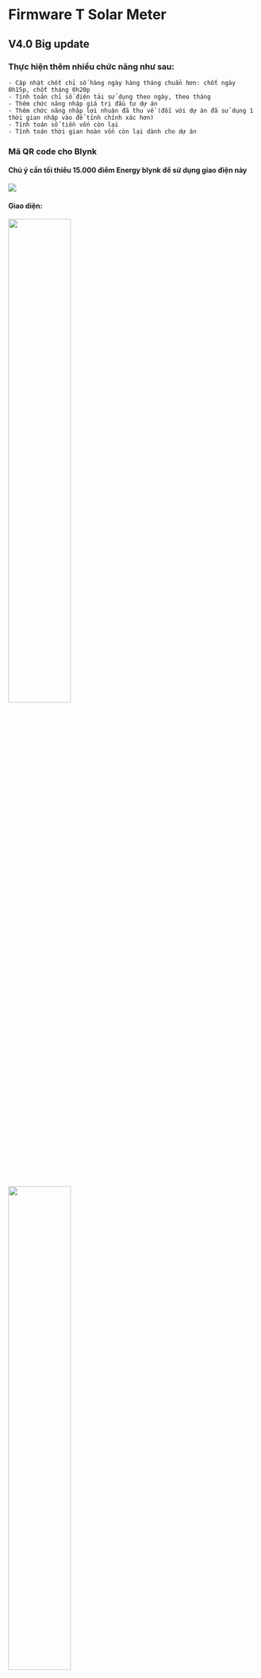 # Firmware T Solar Meter
## V4.0 Big update
### Thực hiện thêm nhiều chức năng như sau:
	- Cập nhật chốt chỉ số hàng ngày hàng tháng chuẩn hơn: chốt ngày 0h15p, chốt tháng 0h20p
	- Tính toản chỉ số điện tải sử dụng theo ngày, theo tháng
	- Thêm chức năng nhập giá trị đầu tư dự án
	- Thêm chức năng nhập lợi nhuận đã thu về (đối với dự án đã sử dụng 1 thời gian nhập vào để tính chính xác hơn)
	- Tính toán số tiền vốn còn lại
	- Tính toán thời gian hoàn vốn còn lại dành cho dự án

### Mã QR code cho Blynk
#### Chú ý cần tối thiểu 15.000 điểm Energy blynk để sử dụng giao điện này

<img src="https://github.com/Tpro4391/Solar-meter/blob/master/Anh/QR-V4.0.png">

#### Giao diện:

<img align="center" width=50% height=50% src="https://github.com/Tpro4391/Solar-meter/blob/master/Anh/1.jpg" >
<img align="center" width=50% height=50% src="https://github.com/Tpro4391/Solar-meter/blob/master/Anh/2.jpg" >
<img align="center" width=50% height=50% src="https://github.com/Tpro4391/Solar-meter/blob/master/Anh/3.jpg" >
<img align="center" width=50% height=50% src="https://github.com/Tpro4391/Solar-meter/blob/master/Anh/4.jpg" >

### Data map Blynk cho bản V4.0

<img src="https://github.com/Tpro4391/Solar-meter/blob/master/Anh/map-blynk-4.0.jpg">

## V4.1 update
### Bổ xung thêm dữ liệu được gửi qua MQTT như data map sau:
https://github.com/Tpro4391/Solar-meter/blob/master/Huong%20dan%20su%20dung/Data%20Map%20V4.1.pdf

## V5 Sử dụng PCB phiên bản V2. 
đảo chân rx tx ở tải

